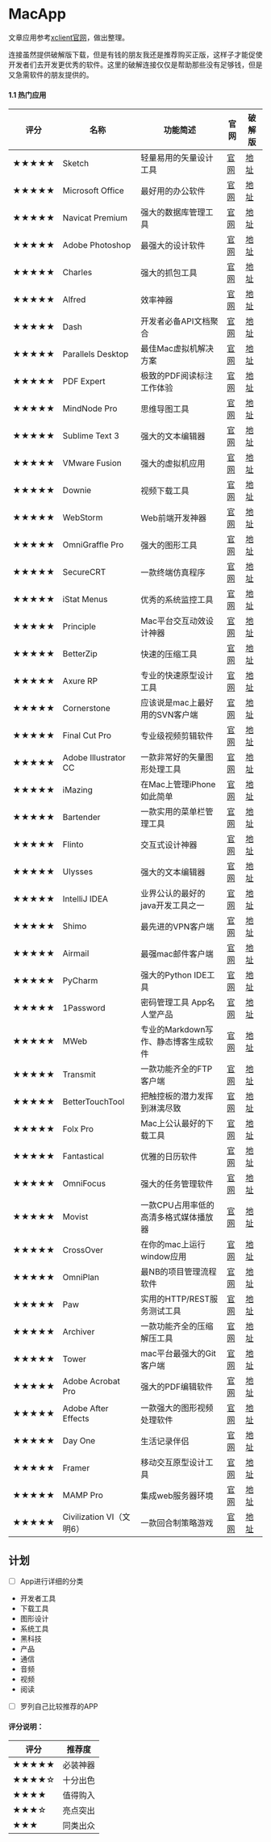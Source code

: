# MacApp

文章应用参考[xclient官网](http://xclient.info/)，做出整理。

连接虽然提供破解版下载，但是有钱的朋友我还是推荐购买正版，这样子才能促使开发者们去开发更优秀的软件。这里的破解连接仅仅是帮助那些没有足够钱，但是又急需软件的朋友提供的。

#### 1.1 热门应用

评分   | 名称  | 功能简述 | 官网 | 破解版
----- | ----- | ------ | ----- | -----
★★★★★  | Sketch | 轻量易用的矢量设计工具 | [官网](https://www.sketchapp.com/) | [地址](http://xclient.info/s/sketch.html?_=7a372c5fb239b94c77ad4868d63f8a67)
★★★★★  | Microsoft Office | 最好用的办公软件 | [官网](https://www.office.com/) | [地址](http://xclient.info/s/office-for-mac-2016.html?_=7a372c5fb239b94c77ad4868d63f8a67)
★★★★★  | Navicat Premium | 强大的数据库管理工具 | [官网](https://www.office.com/https://www.navicat.com.cn/products/navicat-premium) | [地址](http://xclient.info/s/navicat-premium.html?_=7a372c5fb239b94c77ad4868d63f8a67)
★★★★★  | Adobe Photoshop | 最强大的设计软件 | [官网](http://www.adobe.com/cn/products/photoshop/free-trial-download.html) | [地址](http://xclient.info/s/adobe-photoshop-cc.html?_=7a372c5fb239b94c77ad4868d63f8a67)
★★★★★  | Charles | 强大的抓包工具 | [官网](https://www.charlesproxy.com/) | [地址](http://xclient.info/s/charles.html?_=7a372c5fb239b94c77ad4868d63f8a67)
★★★★★  | Alfred | 效率神器 | [官网](https://www.alfredapp.com/) | [地址](http://xclient.info/s/alfred.html?_=7a372c5fb239b94c77ad4868d63f8a67)
★★★★★  | Dash | 开发者必备API文档聚合 | [官网](https://kapeli.com/dash) | [地址](http://xclient.info/s/dash.html?_=7a372c5fb239b94c77ad4868d63f8a67)
★★★★★  | Parallels Desktop | 最佳Mac虚拟机解决方案 | [官网](https://www.parallels.com/products/desktop/) | [地址](http://xclient.info/s/parallels-desktop.html?_=7a372c5fb239b94c77ad4868d63f8a67)
★★★★★  | PDF Expert | 极致的PDF阅读标注工作体验 | [官网](https://pdfexpert.com/zh) | [地址](http://xclient.info/s/pdf-expert-for-mac.html?_=7a372c5fb239b94c77ad4868d63f8a67)
★★★★★  | MindNode Pro | 思维导图工具 | [官网](https://mindnode.com/mindnode/mac) | [地址]( http://xclient.info/s/mind-node-pro.html?_=7a372c5fb239b94c77ad4868d63f8a67)
★★★★★  | Sublime Text 3 | 强大的文本编辑器 | [官网](https://www.sublimetext.com/3) | [地址](http://xclient.info/s/sublime-text.html?_=7a372c5fb239b94c77ad4868d63f8a67)
★★★★★  | VMware Fusion | 强大的虚拟机应用 | [官网](https://www.vmware.com/products/fusion.html) | [地址](http://xclient.info/s/vmware-fusion.html?_=7a372c5fb239b94c77ad4868d63f8a67)
★★★★★  | Downie | 视频下载工具 | [官网](http://software.charliemonroe.net/downie.php) | [地址](http://xclient.info/s/downie.html?_=7a372c5fb239b94c77ad4868d63f8a67)
★★★★★  | WebStorm | Web前端开发神器 | [官网](https://www.jetbrains.com/webstorm/) | [地址](http://xclient.info/s/web-storm.html?_=7a372c5fb239b94c77ad4868d63f8a67)
★★★★★  | OmniGraffle Pro | 强大的图形工具 | [官网](https://www.omnigroup.com/omnigraffle) | [地址](http://xclient.info/s/omnigraffle.html?_=7a372c5fb239b94c77ad4868d63f8a67)
★★★★★  | SecureCRT | 一款终端仿真程序 | [官网](https://www.vandyke.com/products/securecrt/) | [地址](http://xclient.info/s/securecrt.html?_=7a372c5fb239b94c77ad4868d63f8a67)
★★★★★  | iStat Menus | 优秀的系统监控工具 | [官网](https://bjango.com/mac/istatmenus/) | [地址](http://xclient.info/s/istat-menus-for-mac.html?_=7a372c5fb239b94c77ad4868d63f8a67)
★★★★★  | Principle | Mac平台交互动效设计神器 | [官网](http://principleformac.com/) | [地址](http://xclient.info/s/principle.html?_=7a372c5fb239b94c77ad4868d63f8a67)
★★★★★  | BetterZip | 快速的压缩工具 | [官网](https://macitbetter.com/) | [地址](http://xclient.info/s/better-zip.html?_=7a372c5fb239b94c77ad4868d63f8a67)
★★★★★  | Axure RP | 专业的快速原型设计工具 | [官网](https://www.axure.com/download) | [地址](http://xclient.info/s/axure-rp.html?_=7a372c5fb239b94c77ad4868d63f8a67)
★★★★★  | Cornerstone | 应该说是mac上最好用的SVN客户端 | [官网](https://www.zennaware.com/cornerstone/store.php) | [地址](http://xclient.info/s/cornerstone.html?_=7a372c5fb239b94c77ad4868d63f8a67)
★★★★★  | Final Cut Pro | 专业级视频剪辑软件 | [官网](https://www.apple.com/final-cut-pro/) | [地址](http://xclient.info/s/final-cut-pro.html?_=7a372c5fb239b94c77ad4868d63f8a67)
★★★★★  | Adobe Illustrator CC | 一款非常好的矢量图形处理工具 | [官网](http://www.adobe.com/products/illustrator/free-trial-download.html) | [地址](http://xclient.info/s/adobe-illustrator-cc.html?_=7a372c5fb239b94c77ad4868d63f8a67)
★★★★★  | iMazing | 在Mac上管理iPhone如此简单 | [官网](https://imazing.com/zh) | [地址](http://xclient.info/s/imazing.html?_=7a372c5fb239b94c77ad4868d63f8a67)
★★★★★  | Bartender | 一款实用的菜单栏管理工具 | [官网](https://www.macbartender.com/) | [地址](http://xclient.info/s/bartender.html?_=7a372c5fb239b94c77ad4868d63f8a67)
★★★★★  | Flinto | 交互式设计神器 | [官网](https://www.flinto.com/) | [地址](http://xclient.info/s/flinto.html?_=7a372c5fb239b94c77ad4868d63f8a67)
★★★★★  | Ulysses | 强大的文本编辑器 | [官网](https://ulyssesapp.com/) | [地址](http://xclient.info/s/ulysses.html?_=7a372c5fb239b94c77ad4868d63f8a67)
★★★★★  | IntelliJ IDEA | 业界公认的最好的java开发工具之一 | [官网](https://www.jetbrains.com/idea/) | [地址](http://xclient.info/s/intellij-idea.html?_=7a372c5fb239b94c77ad4868d63f8a67)
★★★★★  | Shimo | 最先进的VPN客户端 | [官网](https://www.shimovpn.com/) | [地址](http://xclient.info/s/shimo.html?_=7a372c5fb239b94c77ad4868d63f8a67)
★★★★★  | Airmail  | 最强mac邮件客户端 | [官网](http://airmailapp.com/) | [地址](http://xclient.info/s/airmail.html?_=7a372c5fb239b94c77ad4868d63f8a67)
★★★★★  | PyCharm | 强大的Python IDE工具 | [官网](https://www.jetbrains.com/pycharm/) | [地址](http://xclient.info/s/pycharm.html?_=7a372c5fb239b94c77ad4868d63f8a67)
★★★★★  | 1Password | 密码管理工具 App名人堂产品 | [官网](https://1password.com/) | [地址](http://xclient.info/s/1password.html?_=7a372c5fb239b94c77ad4868d63f8a67)
★★★★★  |  MWeb | 专业的Markdown写作、静态博客生成软件 | [官网](http://zh.mweb.im/) | [地址](http://xclient.info/s/mweb.html?_=7a372c5fb239b94c77ad4868d63f8a67)
★★★★★  | Transmit | 一款功能齐全的FTP客户端 | [官网](https://panic.com/transmit/) | [地址](http://xclient.info/s/transmit.html?_=7a372c5fb239b94c77ad4868d63f8a67)
★★★★★  | BetterTouchTool | 把触控板的潜力发挥到淋漓尽致 | [官网](https://www.boastr.net/) | [地址](http://xclient.info/s/bettertouchtool.html?_=7a372c5fb239b94c77ad4868d63f8a67)
★★★★★  | Folx Pro | Mac上公认最好的下载工具 | [官网](https://www.macupdate.com/app/mac/29767/folx-pro) | [地址](http://xclient.info/s/folx-pro.html?_=7a372c5fb239b94c77ad4868d63f8a67)
★★★★★  | Fantastical | 优雅的日历软件 | [官网](https://flexibits.com/fantastical) | [地址](http://xclient.info/s/fantastical.html?_=7a372c5fb239b94c77ad4868d63f8a67)
★★★★★  | OmniFocus | 强大的任务管理软件 | [官网](https://www.omnigroup.com/omnifocus) | [地址](http://xclient.info/s/omnifocus.html?_=7a372c5fb239b94c77ad4868d63f8a67)
★★★★★  | Movist | 一款CPU占用率低的高清多格式媒体播放器 | [官网](https://movist.en.softonic.com/mac) | [地址](http://xclient.info/s/movist.html?_=7a372c5fb239b94c77ad4868d63f8a67)
★★★★★  | CrossOver | 在你的mac上运行window应用 | [官网](https://www.codeweavers.com/products/crossover-mac) | [地址](http://xclient.info/s/cross-over.html?_=7a372c5fb239b94c77ad4868d63f8a67)
★★★★★  | OmniPlan | 最NB的项目管理流程软件 | [官网](https://www.omnigroup.com/omniplan) | [地址](http://xclient.info/s/omni-plan.html?_=7a372c5fb239b94c77ad4868d63f8a67)
★★★★★  | Paw | 实用的HTTP/REST服务测试工具 | [官网](https://paw.cloud/) | [地址](http://xclient.info/s/paw.html?_=7a372c5fb239b94c77ad4868d63f8a67)
★★★★★  | Archiver | 一款功能齐全的压缩解压工具 | [官网](https://archiverapp.com/) | [地址](http://xclient.info/s/archiver.html?_=7a372c5fb239b94c77ad4868d63f8a67)
★★★★★  | Tower | mac平台最强大的Git 客户端 | [官网](https://www.git-tower.com/) | [地址](http://xclient.info/s/tower.html?_=7a372c5fb239b94c77ad4868d63f8a67)
★★★★★  | Adobe Acrobat Pro | 强大的PDF编辑软件 | [官网](https://acrobat.adobe.com/us/en/acrobat/acrobat-pro.html) | [地址](http://xclient.info/s/adobe-acrobat-pro-dc.html?_=7a372c5fb239b94c77ad4868d63f8a67)
★★★★★  | Adobe After Effects | 一款强大的图形视频处理软件 | [官网](http://www.adobe.com/products/aftereffects.html) | [地址](http://xclient.info/s/adobe-after-effects-cc.html?_=7a372c5fb239b94c77ad4868d63f8a67)
★★★★★  | Day One |  生活记录伴侣 | [官网](http://dayoneapp.com/) | [地址](http://xclient.info/s/day-one.html?_=7a372c5fb239b94c77ad4868d63f8a67)
★★★★★  | Framer | 移动交互原型设计工具 | [官网](https://framer.com/) | [地址](http://xclient.info/s/framer-studio.html?_=7a372c5fb239b94c77ad4868d63f8a67)
★★★★★  |  MAMP Pro | 集成web服务器环境 | [官网](https://www.mamp.info/en/mamp-pro/) | [地址](http://xclient.info/s/mamp-pro.html?_=7a372c5fb239b94c77ad4868d63f8a67)
★★★★★  | Civilization VI（文明6） | 一款回合制策略游戏 | [官网](https://www.civilization.com/) | [地址](http://xclient.info/s/civilization-vi.html?_=7a372c5fb239b94c77ad4868d63f8a67)

## 计划

- [ ] App进行详细的分类


- 开发者工具
- 下载工具
- 图形设计
- 系统工具
- 黑科技
- 产品
- 通信
- 音频
- 视频
- 阅读


- [ ] 罗列自己比较推荐的APP



#### 评分说明：

评分   | 推荐度
----- | -----
★★★★★ | 必装神器
★★★★☆ | 十分出色
★★★★  | 值得购入
★★★☆  | 亮点突出
★★★   | 同类出众


<div align=center>


